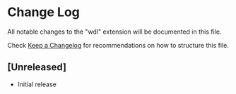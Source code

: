 # Change Log
All notable changes to the "wdl" extension will be documented in this file.

Check [Keep a Changelog](http://keepachangelog.com/) for recommendations on how to structure this file.

## [Unreleased]
- Initial release